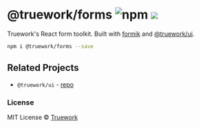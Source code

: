 # @truework/forms ![npm](https://img.shields.io/npm/v/@truework/forms) [![](https://badgen.net/bundlephobia/minzip/@truework/forms)](https://bundlephobia.com/result?p=@truework/forms)

Truework's React form toolkit. Built with
[formik](https://github.com/jaredpalmer/formik) and
[@truework/ui](https://github.com/truework/ui).

```bash
npm i @truework/forms --save
```

## Related Projects

- `@truework/ui` - [repo](https://github.com/truework/ui)

### License

MIT License © [Truework](https://truework.com)

